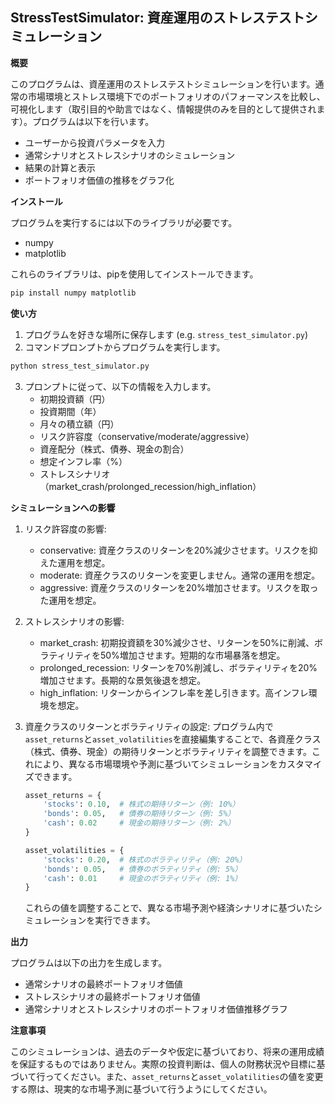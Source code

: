 ## StressTestSimulator: 資産運用のストレステストシミュレーション

**概要**

このプログラムは、資産運用のストレステストシミュレーションを行います。通常の市場環境とストレス環境下でのポートフォリオのパフォーマンスを比較し、可視化します（取引目的や助言ではなく、情報提供のみを目的として提供されます）。プログラムは以下を行います。

* ユーザーから投資パラメータを入力
* 通常シナリオとストレスシナリオのシミュレーション
* 結果の計算と表示
* ポートフォリオ価値の推移をグラフ化

**インストール**

プログラムを実行するには以下のライブラリが必要です。

* numpy
* matplotlib

これらのライブラリは、pipを使用してインストールできます。

```bash
pip install numpy matplotlib
```

**使い方**

1. プログラムを好きな場所に保存します (e.g. `stress_test_simulator.py`)
2. コマンドプロンプトからプログラムを実行します。

```bash
python stress_test_simulator.py
```

3. プロンプトに従って、以下の情報を入力します。
   - 初期投資額（円）
   - 投資期間（年）
   - 月々の積立額（円）
   - リスク許容度（conservative/moderate/aggressive）
   - 資産配分（株式、債券、現金の割合）
   - 想定インフレ率（%）
   - ストレスシナリオ（market_crash/prolonged_recession/high_inflation）

**シミュレーションへの影響**

1. リスク許容度の影響:
   - conservative: 資産クラスのリターンを20%減少させます。リスクを抑えた運用を想定。
   - moderate: 資産クラスのリターンを変更しません。通常の運用を想定。
   - aggressive: 資産クラスのリターンを20%増加させます。リスクを取った運用を想定。

2. ストレスシナリオの影響:
   - market_crash: 初期投資額を30%減少させ、リターンを50%に削減、ボラティリティを50%増加させます。短期的な市場暴落を想定。
   - prolonged_recession: リターンを70%削減し、ボラティリティを20%増加させます。長期的な景気後退を想定。
   - high_inflation: リターンからインフレ率を差し引きます。高インフレ環境を想定。

3. 資産クラスのリターンとボラティリティの設定:
   プログラム内で`asset_returns`と`asset_volatilities`を直接編集することで、各資産クラス（株式、債券、現金）の期待リターンとボラティリティを調整できます。これにより、異なる市場環境や予測に基づいてシミュレーションをカスタマイズできます。

   ```python
   asset_returns = {
       'stocks': 0.10,  # 株式の期待リターン（例: 10%）
       'bonds': 0.05,   # 債券の期待リターン（例: 5%）
       'cash': 0.02     # 現金の期待リターン（例: 2%）
   }
   
   asset_volatilities = {
       'stocks': 0.20,  # 株式のボラティリティ（例: 20%）
       'bonds': 0.05,   # 債券のボラティリティ（例: 5%）
       'cash': 0.01     # 現金のボラティリティ（例: 1%）
   }
   ```

   これらの値を調整することで、異なる市場予測や経済シナリオに基づいたシミュレーションを実行できます。

**出力**

プログラムは以下の出力を生成します。

* 通常シナリオの最終ポートフォリオ価値
* ストレスシナリオの最終ポートフォリオ価値
* 通常シナリオとストレスシナリオのポートフォリオ価値推移グラフ

**注意事項**

このシミュレーションは、過去のデータや仮定に基づいており、将来の運用成績を保証するものではありません。実際の投資判断は、個人の財務状況や目標に基づいて行ってください。また、`asset_returns`と`asset_volatilities`の値を変更する際は、現実的な市場予測に基づいて行うようにしてください。
